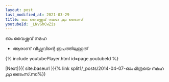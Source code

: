 ```yaml
---
layout: post
last_modified_at: 2021-03-29
title: ഓം വൈഷ്ണവ് നമഹ ൧൧ ടൈംസ്
youtubeId: _LNvGhCwZis
---
```

 
 
 ഓം വൈഷ്ണവ് നമഹ 
 
 -  ആരാണ് വിഷ്ണുവിന്റെ രൂപത്തിലുള്ളത് 
 
  
 
  
 
 
 
 
 
 


{% include youtubePlayer.html id=page.youtubeId %}
 
[Next]({{ site.baseurl }}{% link  split1/_posts/2014-04-07-ഓം മിത്രയെ നമഹ ൧൧ ടൈംസ്.md%})
 
